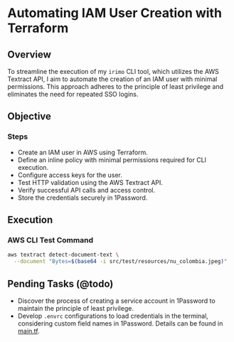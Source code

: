 # Automating IAM User Creation with Terraform

## Overview

To streamline the execution of my `irimo` CLI tool, which utilizes the AWS Textract API, I aim to automate the creation of an IAM
user with minimal permissions. This approach adheres to the principle of least privilege and eliminates the need for repeated SSO
logins.

## Objective

### Steps

- Create an IAM user in AWS using Terraform.
- Define an inline policy with minimal permissions required for CLI execution.
- Configure access keys for the user.
- Test HTTP validation using the AWS Textract API.
- Verify successful API calls and access control.
- Store the credentials securely in 1Password.

## Execution

### AWS CLI Test Command

```bash
aws textract detect-document-text \
  --document "Bytes=$(base64 -i src/test/resources/nu_colombia.jpeg)" | jless
```

## Pending Tasks (@todo)

- Discover the process of creating a service account in 1Password to maintain the principle of least privilege.
- Develop `.envrc` configurations to load credentials in the terminal, considering custom field names in 1Password. Details can be
found in [main.tf](./main.tf).
